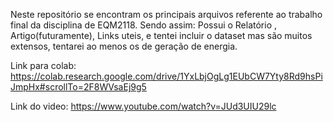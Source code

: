 Neste repositório se encontram os principais arquivos referente ao trabalho final da disciplina de EQM2118.
Sendo assim: Possui o Relatório , Artigo(futuramente), Links uteis, e tentei incluir o dataset mas são muitos extensos, tentarei ao menos os de geração de energia.

Link para colab:
https://colab.research.google.com/drive/1YxLbjOgLg1EUbCW7Yty8Rd9hsPiJmpHx#scrollTo=2F8WVsaEj9g5

Link do video:
https://www.youtube.com/watch?v=JUd3UIU29lc
